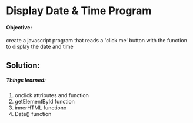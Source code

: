 # Display Date & Time Program

#### Objective:

create a javascript program that reads a 'click me' button with the function to display the date and time


## Solution: 




##### Things learned:

1. onclick attributes and function
2. getElementById function 
3. innerHTML functiono
4. Date() function 